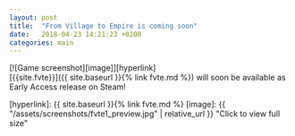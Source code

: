 ```yaml
---
layout: post
title:  "From Village to Empire is coming soon"
date:   2018-04-23 14:21:23 +0200
categories: main
---
```


[![Game screenshot][image]][hyperlink]  
[{{site.fvte}}]({{ site.baseurl }}{% link fvte.md %}) will soon be available as Early Access release on Steam!


[hyperlink]: {{ site.baseurl }}{% link fvte.md %}
[image]: {{ "/assets/screenshots/fvte1_preview.jpg" | relative_url }} "Click to view full size"
